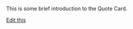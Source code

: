 This is some brief introduction to the Quote Card.  

[Edit this](https://github.com/tuimedia/gel-cards/edit/master/docs/quote--basics.md) 
